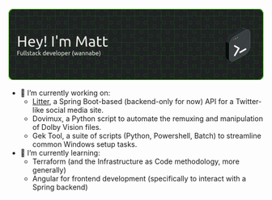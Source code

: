 ![Banner image](./resources/mchar7_banner.png)

- 🔭 I’m currently working on:
  - [Litter](https://github.com/mchar7/litter), a Spring Boot-based (backend-only for now) API for a Twitter-like social media site.
  - Dovimux, a Python script to automate the remuxing and manipulation of Dolby Vision files.
  - Gek Tool, a suite of scripts (Python, Powershell, Batch) to streamline common Windows setup tasks.
- 🌱 I’m currently learning:
  - Terraform (and the Infrastructure as Code methodology, more generally)
  - Angular for frontend development (specifically to interact with a Spring backend)

